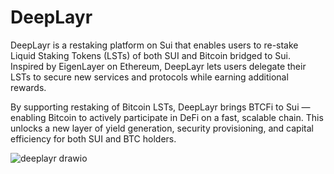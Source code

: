# DeepLayr

DeepLayr is a restaking platform on Sui that enables users to re-stake Liquid Staking Tokens (LSTs) of both SUI and Bitcoin bridged to Sui. Inspired by EigenLayer on Ethereum, DeepLayr lets users delegate their LSTs to secure new services and protocols while earning additional rewards.

By supporting restaking of Bitcoin LSTs, DeepLayr brings BTCFi to Sui — enabling Bitcoin to actively participate in DeFi on a fast, scalable chain. This unlocks a new layer of yield generation, security provisioning, and capital efficiency for both SUI and BTC holders.

![deeplayr drawio](https://github.com/user-attachments/assets/9542fc64-86b6-4c50-9de5-9808c263c63a)
